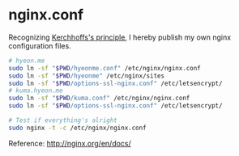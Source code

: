 nginx.conf
========
Recognizing [Kerchhoffs's principle][k], I hereby publish my own nginx
configuration files.

```bash
# hyeon.me
sudo ln -sf "$PWD/hyeonme.conf" /etc/nginx/nginx.conf
sudo ln -sf "$PWD/hyeonme" /etc/nginx/sites
sudo ln -sf "$PWD/options-ssl-nginx.conf" /etc/letsencrypt/
# kuma.hyeon.me
sudo ln -sf "$PWD/kuma.conf" /etc/nginx/nginx.conf
sudo ln -sf "$PWD/options-ssl-nginx.conf" /etc/letsencrypt/

# Test if everything's alright
sudo nginx -t -c /etc/nginx/nginx.conf
```

Reference: http://nginx.org/en/docs/

[k]: https://en.wikipedia.org/wiki/Kerckhoffs%27s_principle

